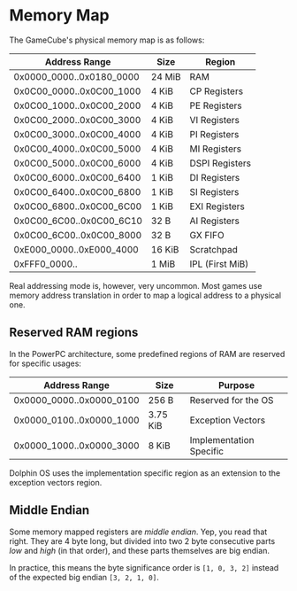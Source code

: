 # Memory Map

The GameCube's physical memory map is as follows:

| Address Range            | Size   | Region          |
| ------------------------ | ------ | --------------- |
| 0x0000_0000..0x0180_0000 | 24 MiB | RAM             |
| 0x0C00_0000..0x0C00_1000 | 4 KiB  | CP Registers    |
| 0x0C00_1000..0x0C00_2000 | 4 KiB  | PE Registers    |
| 0x0C00_2000..0x0C00_3000 | 4 KiB  | VI Registers    |
| 0x0C00_3000..0x0C00_4000 | 4 KiB  | PI Registers    |
| 0x0C00_4000..0x0C00_5000 | 4 KiB  | MI Registers    |
| 0x0C00_5000..0x0C00_6000 | 4 KiB  | DSPI Registers  |
| 0x0C00_6000..0x0C00_6400 | 1 KiB  | DI Registers    |
| 0x0C00_6400..0x0C00_6800 | 1 KiB  | SI Registers    |
| 0x0C00_6800..0x0C00_6C00 | 1 KiB  | EXI Registers   |
| 0x0C00_6C00..0x0C00_6C10 | 32 B   | AI Registers    |
| 0x0C00_6C00..0x0C00_8000 | 32 B   | GX FIFO         |
| 0xE000_0000..0xE000_4000 | 16 KiB | Scratchpad      |
| 0xFFF0_0000..            | 1 MiB  | IPL (First MiB) |

Real addressing mode is, however, very uncommon. Most games use memory address translation in order
to map a logical address to a physical one.

## Reserved RAM regions

In the PowerPC architecture, some predefined regions of RAM are reserved for specific usages:

| Address Range            | Size     | Purpose                 |
| ------------------------ | -------- | ----------------------- |
| 0x0000_0000..0x0000_0100 | 256 B    | Reserved for the OS     |
| 0x0000_0100..0x0000_1000 | 3.75 KiB | Exception Vectors       |
| 0x0000_1000..0x0000_3000 | 8 KiB    | Implementation Specific |

Dolphin OS uses the implementation specific region as an extension to the exception vectors region.

## Middle Endian

Some memory mapped registers are _middle endian_. Yep, you read that right. They are 4 byte long,
but divided into two 2 byte consecutive parts _low_ and _high_ (in that order), and these parts
themselves are big endian.

In practice, this means the byte significance order is `[1, 0, 3, 2]` instead of the expected big
endian `[3, 2, 1, 0]`.
